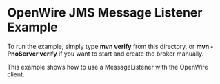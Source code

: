 # OpenWire JMS Message Listener Example

To run the example, simply type **mvn verify** from this directory, or **mvn -PnoServer verify** if you want to start and create the broker manually.

This example shows how to use a MessageListener with the OpenWire client.